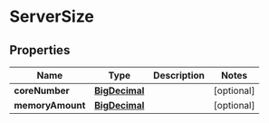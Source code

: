 
# ServerSize

## Properties
Name | Type | Description | Notes
------------ | ------------- | ------------- | -------------
**coreNumber** | [**BigDecimal**](BigDecimal.md) |  |  [optional]
**memoryAmount** | [**BigDecimal**](BigDecimal.md) |  |  [optional]



